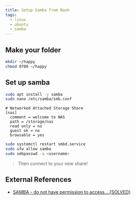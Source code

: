 ```yaml
---
title: Setup Samba from Bash
tags: 
  - linux
  - ubuntu
  - samba
---
```


## Make your folder

```bash
mkdir ~/happy
chmod 0700 ~/happy
```

## Set up samba

```bash
sudo apt install -y samba
sudo nano /etc/samba/smb.conf
```

```
# Networked Attached Storage Share
[nas]
  comment = welcome to NAS
  path = /storage/nas
  read only = no
  guest ok = no
  browsable = yes
```

```bash
sudo systemctl restart smbd.service 
sudo ufw allow samba
sudo smbpasswd -a <username>
```

> Then connect to your new share!


## External References

- [SAMBA - do not have permission to access....[SOLVED]](https://forums.linuxmint.com/viewtopic.php?t=245005)
